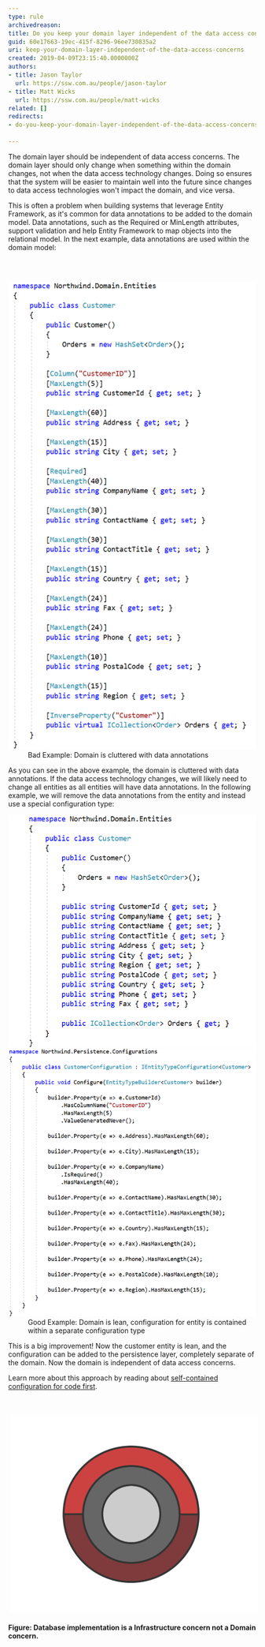 ```yaml
---
type: rule
archivedreason: 
title: Do you keep your domain layer independent of the data access concerns?
guid: 60e17663-19ec-415f-8296-96ee730835a2
uri: keep-your-domain-layer-independent-of-the-data-access-concerns
created: 2019-04-09T23:15:40.0000000Z
authors:
- title: Jason Taylor
  url: https://ssw.com.au/people/jason-taylor
- title: Matt Wicks
  url: https://ssw.com.au/people/matt-wicks
related: []
redirects:
- do-you-keep-your-domain-layer-independent-of-the-data-access-concerns

---
```



<p class="ssw15-rteElement-P">​The domain layer should be independent of data access concerns. The domain layer should only change when something within the domain changes, not when the data access technology changes. Doing so ensures that the system will be easier to maintain well into the futur​e since changes to data access technologies won't impact the domain, and vice versa.<br></p><p class="ssw15-rteElement-P">This is often a problem when building systems that leverage Entity Framework, as it's common for data annotations to be added to the domain model. Data annotations, such as the Required or MinLength attributes, support validation and help Entity Framework to map objects into the relational model. In the next example, data annotations are used within the domain model:<br></p>
<br><excerpt class='endintro'></excerpt><br>
<dl class="badImage"><dt>​<img src="domain-layer-1.png" alt="domain-layer-1.png" /></dt><dd>Bad Example: Domain is cluttered with data annotations</dd></dl><p>As you can see in the above example, the domain is cluttered with data annotations. If the data access technology changes, we will likely need to change all entities as all entities will have data annotations. In the following example, we will remove the data annotations from the entity and instead use a special configuration type:</p><dl class="goodImage"><dt>
         <img src="domain-layer-2.png" alt="domain-layer-2.png" />
      </dt><dt>
         <img src="domain-layer-3.png" alt="domain-layer-3.png" />
      </dt><dd>Good Example: Domain is lean, configuration for entity is contained within a separate configuration type</dd></dl><p>This is a big improvement! Now the customer entity is lean, and the configuration can be added to the persistence layer, completely separate of the domain. Now the domain is independent of data access concerns.</p><p>Learn more about this approach by reading about 
      <a href="https://docs.microsoft.com/en-us/ef/core/what-is-new/ef-core-2.0%22%20%5cl%20%22self-contained-type-configuration-for-code-first">self-contained configuration for code first</a>.​<br></p><p><br></p><p><img src="CA_Animation_4.gif" alt="CA_Animation_4.gif" style="margin:5px;width:650px;" /><br></p><p><strong>Figure: ​Database implementation is a Infrastructure concern not a Domain concern. ​​</strong><strong></strong><br></p>



